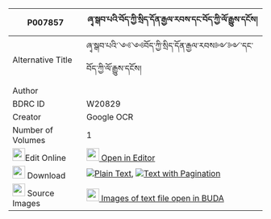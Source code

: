|P007857|ཞྭ་སྒབ་པའི་བོད་ཀྱི་སྲིད་དོན་རྒྱལ་རབས་དང་བོད་ཀྱི་ལོ་རྒྱུས་དངོས། 
| --- | --- 
|Alternative Title |ཞྭ་སྒབ་པའི་༺༺བོད་ཀྱི་སྲིད་དོན་རྒྱལ་རབས༻༻་དང་བོད་ཀྱི་ལོ་རྒྱུས་དངོས།
|Author | 
|BDRC ID | W20829
|Creator | Google OCR
|Number of Volumes| 1
|<img width="25" src="https://img.icons8.com/color/25/000000/edit-property.png">Edit Online| [<img width="25" src="https://avatars.githubusercontent.com/u/45091458?s=200&v=4"> Open in Editor](http://editor.openpecha.org/P007857)
|<img width="25" src="https://img.icons8.com/fluent/48/000000/download-2.png"/>  Download | [![](https://img.icons8.com/color/20/000000/txt.png)Plain Text](https://github.com/Openpecha/P007857/releases/download/v1/shya_gabpa_i_bo_kyi_sidon_gyal_plain_P007857.zip), [![](https://img.icons8.com/color/20/000000/txt.png)Text with Pagination](https://github.com/Openpecha/P007857/releases/download/v1/shya_gabpa_i_bo_kyi_sidon_gyal_pages_P007857.zip)
|<img width="25" src="https://img.icons8.com/plasticine/100/000000/pictures-folder.png"/>  Source Images | [<img width="25" src="https://library.bdrc.io/icons/BUDA-small.svg"> Images of text file open in BUDA](https://library.bdrc.io/show/bdr:W20829)